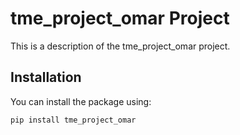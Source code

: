 # tme_project_omar Project

This is a description of the tme_project_omar project.

## Installation

You can install the package using:

```bash
pip install tme_project_omar
